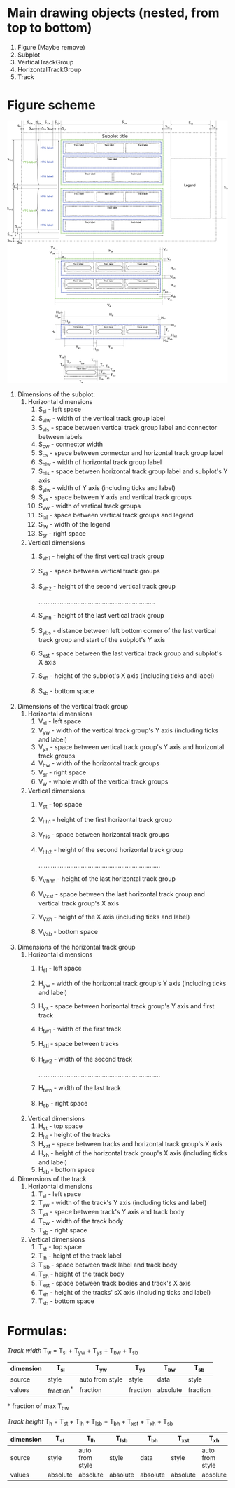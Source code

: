 
# Main drawing objects (nested, from top to bottom)

1. Figure (Maybe remove)
2. Subplot
3. VerticalTrackGroup
4. HorizontalTrackGroup
5. Track

# Figure scheme

![image](figure_scheme.png)

1. Dimensions of the subplot:
   1. Horizontal dimensions
      1. S<sub>sl</sub>   - left space 
      2. S<sub>vlw</sub>  - width of the vertical track group label 
      3. S<sub>vls</sub>  - space between vertical track group label and connector between labels
      4. S<sub>cw</sub>   - connector width
      5. S<sub>cs</sub>   - space between connector and horizontal track group label
      6. S<sub>hlw</sub>  - width of horizontal track group label 
      7. S<sub>hls</sub>  - space between horizontal track group label and subplot's Y axis
      8. S<sub>ylw</sub>  - width of Y axis (including ticks and label)
      9. S<sub>ys</sub>   - space between Y axis and vertical track groups
      10. S<sub>vw</sub>  - width of vertical track groups
      11. S<sub>lsl</sub> - space between vertical track groups and legend
      12. S<sub>lw</sub>  - width of the legend
      13. S<sub>sr</sub>  - right space
   2. Vertical dimensions
      1. S<sub>vh1</sub>  - height of the first vertical track group
      2. S<sub>vs</sub>   - space between vertical track groups
      3. S<sub>vh2</sub>  - height of the second vertical track group
      
          ..................................................................
   
      4. S<sub>vhn</sub>  - height of the last vertical track group
      5. S<sub>ybs</sub>  - distance between left bottom corner of the last vertical track group and start of the subplot's Y axis
      6. S<sub>xst</sub>  - space between the last vertical track group and subplot's X axis 
      7. S<sub>xh</sub>   - height of the subplot's X axis (including ticks and label)
      8. S<sub>sb</sub>   - bottom space
2. Dimensions of the vertical track group
   1. Horizontal dimensions
      1. V<sub>sl</sub>   - left space 
      2. V<sub>yw</sub>   - width of the vertical track group's Y axis (including ticks and label)
      3. V<sub>ys</sub>   - space between vertical track group's Y axis and horizontal track groups
      4. V<sub>hw</sub>   - width of the horizontal track groups 
      5. V<sub>sr</sub>   - right space
      6. V<sub>w</sub>    - whole width of the vertical track groups
   2. Vertical dimensions
      1. V<sub>st</sub>   - top space
      2. V<sub>hh1</sub>  - height of the first horizontal track group
      3. V<sub>his</sub>  - space between horizontal track groups
      4. V<sub>hh2</sub>  - height of the second horizontal track group
    
         .....................................................................

      5. V<sub>Vhhn</sub>  - height of the last horizontal track group
      6. V<sub>Vxst</sub>  - space between the last horizontal track group and vertical track group's X axis 
      7. V<sub>Vxh</sub>   - height of the X axis (including ticks and label)
      8. V<sub>Vsb</sub>   - bottom space
3. Dimensions of the horizontal track group
   1. Horizontal dimensions
      1. H<sub>sl</sub>   - left space
      2. H<sub>yw</sub>   - width of the horizontal track group's Y axis (including ticks and label)
      3. H<sub>ys</sub>   - space between horizontal track group's Y axis and first track
      4. H<sub>tw1</sub>  - width of the first track 
      5. H<sub>sti</sub>  - space between tracks
      6. H<sub>tw2</sub>  - width of the second track
    
         .....................................................................

      7. H<sub>twn</sub>  - width of the last track
      8. H<sub>sb</sub>   - right space
   2. Vertical dimensions
      1. H<sub>st</sub>   - top space
      2. H<sub>ht</sub>   - height of the tracks
      3. H<sub>xst</sub>  - space between tracks and horizontal track group's X axis 
      4. H<sub>xh</sub>   - height of the horizontal track group's X axis (including ticks and label)
      5. H<sub>sb</sub>   - bottom space
4. Dimensions of the track
   1. Horizontal dimensions
      1. T<sub>sl</sub>   - left space
      2. T<sub>yw</sub>   - width of the track's Y axis (including ticks and label)
      3. T<sub>ys</sub>   - space between track's Y axis and track body
      4. T<sub>bw</sub>    - width of the track body
      5. T<sub>sb</sub>    - right space
   2. Vertical dimensions
      1. T<sub>st</sub>   - top space
      2. T<sub>lh</sub>   - height of the track label
      3. T<sub>lsb</sub>  - space between track label and track body
      4. T<sub>bh</sub>    - height of the  track body
      5. T<sub>xst</sub>  - space between track bodies and track's X axis 
      6. T<sub>xh</sub>   - height of the tracks' sX axis (including ticks and label)
      7. T<sub>sb</sub>   - bottom space

# Formulas:

*Track width* T<sub>w</sub> = T<sub>sl</sub> + T<sub>yw</sub> + T<sub>ys</sub> + T<sub>bw</sub> +  T<sub>sb</sub>

| dimension | T<sub>sl</sub>       | T<sub>yw</sub>  | T<sub>ys</sub>   | T<sub>bw</sub> | T<sub>sb</sub> |
|-----------|----------------------|-----------------|------------------|----------------|----------------|
| source    | style                | auto from style | style            | data           | style          |
| values    | fraction<sup>*</sup> | fraction        | fraction         | absolute       | fraction       |

\* fraction of max T<sub>bw</sub>

*Track height* T<sub>h</sub> = T<sub>st</sub> + T<sub>lh</sub> + T<sub>lsb</sub> + T<sub>bh</sub> + T<sub>xst</sub>  + T<sub>xh</sub> + T<sub>sb</sub>

| dimension | T<sub>st</sub> | T<sub>lh</sub>   | T<sub>lsb</sub> | T<sub>bh</sub> | T<sub>xst</sub> | T<sub>xh</sub>  | T<sub>sb</sub> |
|-----------|----------------|------------------|-----------------|----------------|-----------------|-----------------|----------------|
| source    | style          | auto from style  | style           | data           | style           | auto from style | style          |
| values    | absolute       | absolute         | absolute        | absolute       | absolute        | absolute        | absolute       |

